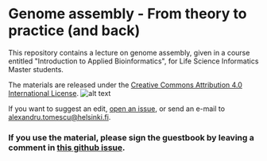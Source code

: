 # Genome assembly - From theory to practice (and back)

This repository contains a lecture on genome assembly, given in a course entitled "Introduction to Applied Bioinformatics", for Life Science Informatics Master students.

The materials are released under the [Creative Commons Attribution 4.0 International License](http://creativecommons.org/licenses/by/4.0/). ![alt text](https://i.creativecommons.org/l/by/4.0/88x31.png "Creative Commons Attribution 4.0 International License Logo")

If you want to suggest an edit, [open an issue](https://github.com/algbio/Introduction-to-Applied-Bioinformatics/issues), or send an e-mail to [alexandru.tomescu@helsinki.fi](alexandru.tomescu@helsinki.fi).

### If you use the material, please sign the guestbook by leaving a comment in [this github issue](https://github.com/algbio/teaching-materials/issues/1#issue-590171328).
